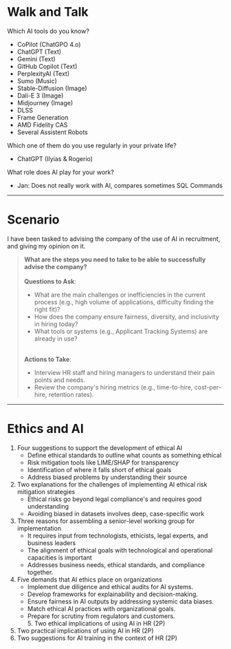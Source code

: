 # Walk and Talk
Which AI tools do you know?
- CoPilot (ChatGPO 4.o)
- ChatGPT (Text)
- Gemini (Text)
- GitHub Copilot (Text)
- PerplexityAI (Text)
- Sumo (Music)
- Stable-Diffusion (Image)
- Dali-E 3 (Image)
- Midjourney (Image)
- DLSS
- Frame Generation
- AMD Fidelity CAS
- Several Assistent Robots

Which one of them do you use regularly in your private life?
- ChatGPT (Ilyias & Rogerio)

What role does AI play for your work?
- Jan: Does not really work with AI, compares sometimes SQL Commands

---
# Scenario
I have been tasked to advising the company of the use of AI in recruitment, and giving my opinion on it.

> **What are the steps you need to take to be able to successfully advise the company?**
> <br><br>**Questions to Ask**:
> - What are the main challenges or inefficiencies in the current process (e.g., high volume of applications, difficulty finding the right fit)?
> - How does the company ensure fairness, diversity, and inclusivity in hiring today?
> - What tools or systems (e.g., Applicant Tracking Systems) are already in use?
>
> <br>**Actions to Take**:
> - Interview HR staff and hiring managers to understand their pain points and needs.
> - Review the company's hiring metrics (e.g., time-to-hire, cost-per-hire, retention rates).

---
# Ethics and AI
1.	Four suggestions to support the development of ethical AI<br>
    - Define ethical standards to outline what counts as something ethical<br>
    - Risk mitigation tools like LIME/SHAP for transparency<br>
    - Identification of where it falls short of ethical goals<br>
    - Address biased problems by understanding their source 
2.	Two explanations for the challenges of implementing AI ethical risk mitigation strategies<br>
    - Ethical risks go beyond legal compliance's and requires good understanding<br>
    - Avoiding biased in datasets involves deep, case-specific work
3.	Three reasons for assembling a senior-level working group for implementation<br>
    - It requires input from technologists, ethicists, legal experts, and business leaders<br>
    - The alignment of ethical goals with technological and operational capacities is important<br>
    - Addresses business needs, ethical standards, and compliance together.
4.	Five demands that AI ethics place on organizations<br>
    - Implement due diligence and ethical audits for AI systems.<br>
    - Develop frameworks for explainability and decision-making.<br>
    - Ensure fairness in AI outputs by addressing systemic data biases.<br>
    - Match ethical AI practices with organizational goals.<br>
    - Prepare for scrutiny from regulators and customers.<br>5.	Two ethical implications of using AI in HR (2P)
6.	Two practical implications of using AI in HR (2P)
7.	Two suggestions for AI training in the context of HR (2P)

